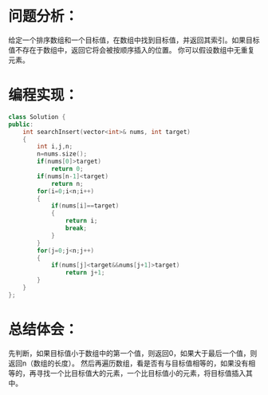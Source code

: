 # 问题分析：
给定一个排序数组和一个目标值，在数组中找到目标值，并返回其索引。如果目标值不存在于数组中，返回它将会被按顺序插入的位置。
你可以假设数组中无重复元素。

# 编程实现：
```c++
class Solution {
public:
    int searchInsert(vector<int>& nums, int target)
    {
        int i,j,n;
        n=nums.size();
        if(nums[0]>target)
            return 0;
        if(nums[n-1]<target)
            return n;
        for(i=0;i<n;i++)
        {
            if(nums[i]==target)
            {
                return i;
                break;
            }
        }
        for(j=0;j<n;j++)
        {
            if(nums[j]<target&&nums[j+1]>target)
                return j+1;          
        }
    }
};
```
# 总结体会：
先判断，如果目标值小于数组中的第一个值，则返回0，如果大于最后一个值，则返回n（数组的长度）。
然后再遍历数组，看是否有与目标值相等的，如果没有相等的，再寻找一个比目标值大的元素，一个比目标值小的元素，将目标值插入其中。
